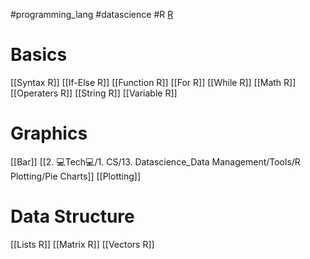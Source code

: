#programming_lang #datascience #R 
[R](https://weread.qq.com/web/reader/aa632ba07192ceffaa61326k16732dc0161679091c5aeb1)
# Basics

[[Syntax R]]
[[If-Else R]]
[[Function R]]
[[For R]]
[[While R]]
[[Math R]]
[[Operaters R]]
[[String R]]
[[Variable R]]

# Graphics
[[Bar]]
[[2. 💻Tech💻/1. CS/13. Datascience_Data Management/Tools/R Plotting/Pie Charts]]
[[Plotting]]

# Data Structure
[[Lists R]]
[[Matrix R]]
[[Vectors R]]